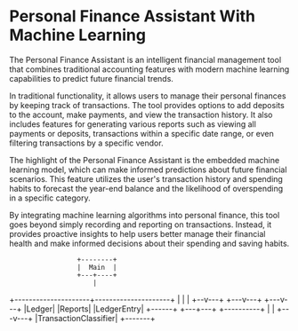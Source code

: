 # Personal Finance Assistant With Machine Learning

The Personal Finance Assistant is an intelligent financial management tool that combines traditional accounting features with modern machine learning capabilities to predict future financial trends.

In traditional functionality, it allows users to manage their personal finances by keeping track of transactions. The tool provides options to add deposits to the account, make payments, and view the transaction history. It also includes features for generating various reports such as viewing all payments or deposits, transactions within a specific date range, or even filtering transactions by a specific vendor.

The highlight of the Personal Finance Assistant is the embedded machine learning model, which can make informed predictions about future financial scenarios. This feature utilizes the user's transaction history and spending habits to forecast the year-end balance and the likelihood of overspending in a specific category.

By integrating machine learning algorithms into personal finance, this tool goes beyond simply recording and reporting on transactions. Instead, it provides proactive insights to help users better manage their financial health and make informed decisions about their spending and saving habits.

                     +--------+
                     |  Main  |
                     +---+----+
                         |
   +---------------------+---------------------+
   |                     |                     |
+--v---+             +---v---+             +---v---+
|Ledger|             |Reports|             |LedgerEntry|
+------+             +---+---+             +----------+
                        |
                        |
                    +---v---+
                    |TransactionClassifier|
                    +-------+

